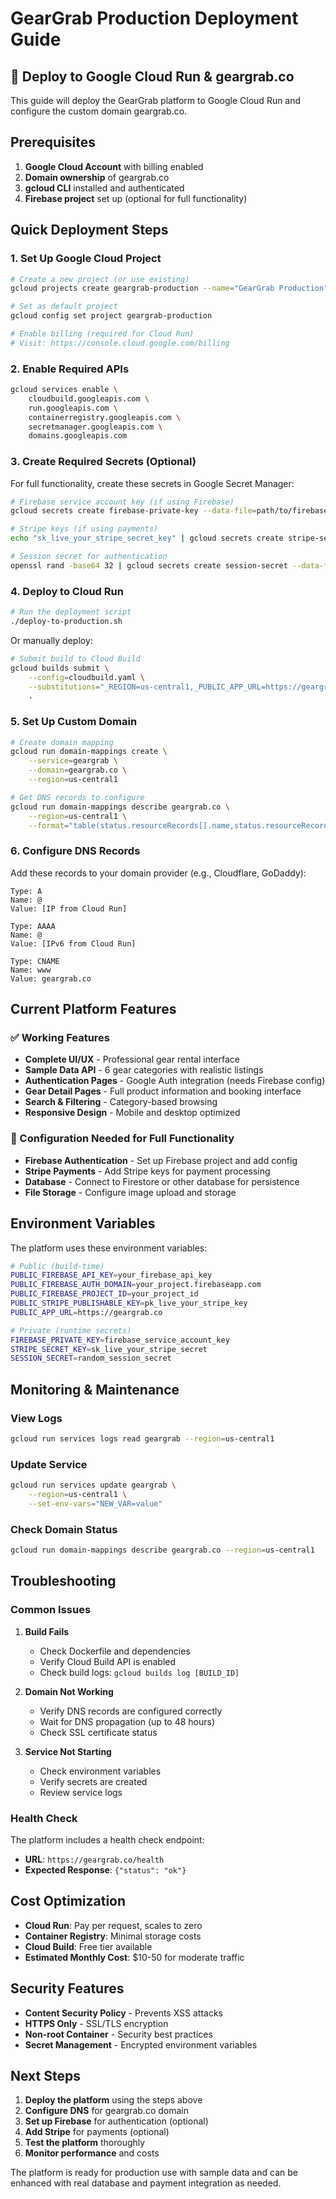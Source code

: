 # GearGrab Production Deployment Guide

## 🚀 Deploy to Google Cloud Run & geargrab.co

This guide will deploy the GearGrab platform to Google Cloud Run and configure the custom domain geargrab.co.

## Prerequisites

1. **Google Cloud Account** with billing enabled
2. **Domain ownership** of geargrab.co
3. **gcloud CLI** installed and authenticated
4. **Firebase project** set up (optional for full functionality)

## Quick Deployment Steps

### 1. Set Up Google Cloud Project

```bash
# Create a new project (or use existing)
gcloud projects create geargrab-production --name="GearGrab Production"

# Set as default project
gcloud config set project geargrab-production

# Enable billing (required for Cloud Run)
# Visit: https://console.cloud.google.com/billing
```

### 2. Enable Required APIs

```bash
gcloud services enable \
    cloudbuild.googleapis.com \
    run.googleapis.com \
    containerregistry.googleapis.com \
    secretmanager.googleapis.com \
    domains.googleapis.com
```

### 3. Create Required Secrets (Optional)

For full functionality, create these secrets in Google Secret Manager:

```bash
# Firebase service account key (if using Firebase)
gcloud secrets create firebase-private-key --data-file=path/to/firebase-key.json

# Stripe keys (if using payments)
echo "sk_live_your_stripe_secret_key" | gcloud secrets create stripe-secret-key --data-file=-

# Session secret for authentication
openssl rand -base64 32 | gcloud secrets create session-secret --data-file=-
```

### 4. Deploy to Cloud Run

```bash
# Run the deployment script
./deploy-to-production.sh
```

Or manually deploy:

```bash
# Submit build to Cloud Build
gcloud builds submit \
    --config=cloudbuild.yaml \
    --substitutions="_REGION=us-central1,_PUBLIC_APP_URL=https://geargrab.co" \
    .
```

### 5. Set Up Custom Domain

```bash
# Create domain mapping
gcloud run domain-mappings create \
    --service=geargrab \
    --domain=geargrab.co \
    --region=us-central1

# Get DNS records to configure
gcloud run domain-mappings describe geargrab.co \
    --region=us-central1 \
    --format="table(status.resourceRecords[].name,status.resourceRecords[].rrdata,status.resourceRecords[].type)"
```

### 6. Configure DNS Records

Add these records to your domain provider (e.g., Cloudflare, GoDaddy):

```
Type: A
Name: @
Value: [IP from Cloud Run]

Type: AAAA  
Name: @
Value: [IPv6 from Cloud Run]

Type: CNAME
Name: www
Value: geargrab.co
```

## Current Platform Features

### ✅ Working Features
- **Complete UI/UX** - Professional gear rental interface
- **Sample Data API** - 6 gear categories with realistic listings
- **Authentication Pages** - Google Auth integration (needs Firebase config)
- **Gear Detail Pages** - Full product information and booking interface
- **Search & Filtering** - Category-based browsing
- **Responsive Design** - Mobile and desktop optimized

### 🔧 Configuration Needed for Full Functionality
- **Firebase Authentication** - Set up Firebase project and add config
- **Stripe Payments** - Add Stripe keys for payment processing
- **Database** - Connect to Firestore or other database for persistence
- **File Storage** - Configure image upload and storage

## Environment Variables

The platform uses these environment variables:

```bash
# Public (build-time)
PUBLIC_FIREBASE_API_KEY=your_firebase_api_key
PUBLIC_FIREBASE_AUTH_DOMAIN=your_project.firebaseapp.com
PUBLIC_FIREBASE_PROJECT_ID=your_project_id
PUBLIC_STRIPE_PUBLISHABLE_KEY=pk_live_your_stripe_key
PUBLIC_APP_URL=https://geargrab.co

# Private (runtime secrets)
FIREBASE_PRIVATE_KEY=firebase_service_account_key
STRIPE_SECRET_KEY=sk_live_your_stripe_secret
SESSION_SECRET=random_session_secret
```

## Monitoring & Maintenance

### View Logs
```bash
gcloud run services logs read geargrab --region=us-central1
```

### Update Service
```bash
gcloud run services update geargrab \
    --region=us-central1 \
    --set-env-vars="NEW_VAR=value"
```

### Check Domain Status
```bash
gcloud run domain-mappings describe geargrab.co --region=us-central1
```

## Troubleshooting

### Common Issues

1. **Build Fails**
   - Check Dockerfile and dependencies
   - Verify Cloud Build API is enabled
   - Check build logs: `gcloud builds log [BUILD_ID]`

2. **Domain Not Working**
   - Verify DNS records are configured correctly
   - Wait for DNS propagation (up to 48 hours)
   - Check SSL certificate status

3. **Service Not Starting**
   - Check environment variables
   - Verify secrets are created
   - Review service logs

### Health Check

The platform includes a health check endpoint:
- **URL**: `https://geargrab.co/health`
- **Expected Response**: `{"status": "ok"}`

## Cost Optimization

- **Cloud Run**: Pay per request, scales to zero
- **Container Registry**: Minimal storage costs
- **Cloud Build**: Free tier available
- **Estimated Monthly Cost**: $10-50 for moderate traffic

## Security Features

- **Content Security Policy** - Prevents XSS attacks
- **HTTPS Only** - SSL/TLS encryption
- **Non-root Container** - Security best practices
- **Secret Management** - Encrypted environment variables

## Next Steps

1. **Deploy the platform** using the steps above
2. **Configure DNS** for geargrab.co domain
3. **Set up Firebase** for authentication (optional)
4. **Add Stripe** for payments (optional)
5. **Test the platform** thoroughly
6. **Monitor performance** and costs

The platform is ready for production use with sample data and can be enhanced with real database and payment integration as needed.
